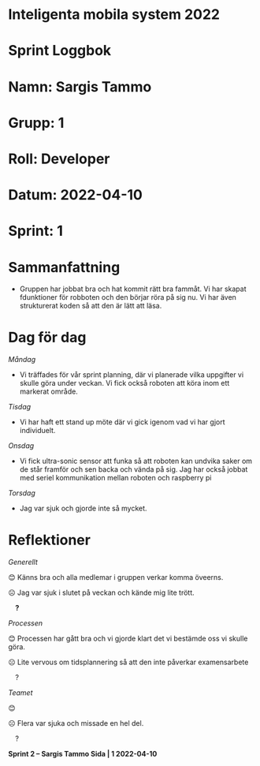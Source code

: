 #
# **Inteligenta mobila system 2022**
#
#
#
# **Sprint Loggbok**
# **Namn:	Sargis Tammo**
# **Grupp:	1**
# **Roll:	Developer**
# **Datum:	2022-04-10**
# **Sprint: 	1**
#
# **Sammanfattning**
- Gruppen har jobbat bra och hat kommit rätt bra fammåt. Vi har skapat fdunktioner för robboten och den börjar röra på sig nu. Vi har även strukturerat koden så att den är lätt att läsa.

# **Dag för dag**
*Måndag*

- Vi träffades för vår sprint planning, där vi planerade vilka uppgifter vi skulle göra under veckan. Vi fick också roboten att köra inom ett markerat område.

*Tisdag*

- Vi har haft ett stand up möte där vi gick igenom vad vi har gjort individuelt.

*Onsdag*

- Vi fick ultra-sonic sensor att funka så att roboten kan undvika saker om de står framför och sen backa och vända på sig. Jag har också jobbat med seriel kommunikation mellan roboten och raspberry pi

*Torsdag*

- Jag var sjuk och gjorde inte så mycket.

# **Reflektioner** 
*Generellt*

😊	Känns bra och alla medlemar i gruppen verkar komma öveerns.

☹	Jag var sjuk i slutet på veckan och kände mig lite trött.

`  `**?**  	

*Processen*

😊	Processen har gått bra och vi gjorde klart det vi bestämde oss vi skulle göra.

☹	Lite vervous om tidsplannering så att den inte påverkar examensarbete

`  `?	

*Teamet*

😊	

☹	Flera var sjuka och missade en hel del.

`  `?	

**Sprint 2 – Sargis Tammo	Sida | 1	2022-04-10**
